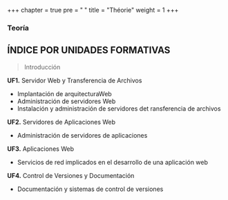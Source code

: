 +++
chapter = true
pre = "<b> </b>"
title = "Théorie"
weight = 1
+++

### Teoría

## ÍNDICE POR UNIDADES FORMATIVAS

> Introducción
>
**UF1.** Servidor Web y Transferencia de Archivos
+ Implantación de arquitecturaWeb
+ Administración de servidores Web
+ Instalación y administración de servidores det ransferencia de archivos

**UF2.** Servidores de Aplicaciones Web
+ Administración de servidores de aplicaciones

**UF3.** Aplicaciones Web
+ Servicios de red implicados en el desarrollo de una aplicación web

**UF4.** Control de Versiones y Documentación
+ Documentación y sistemas de control de versiones